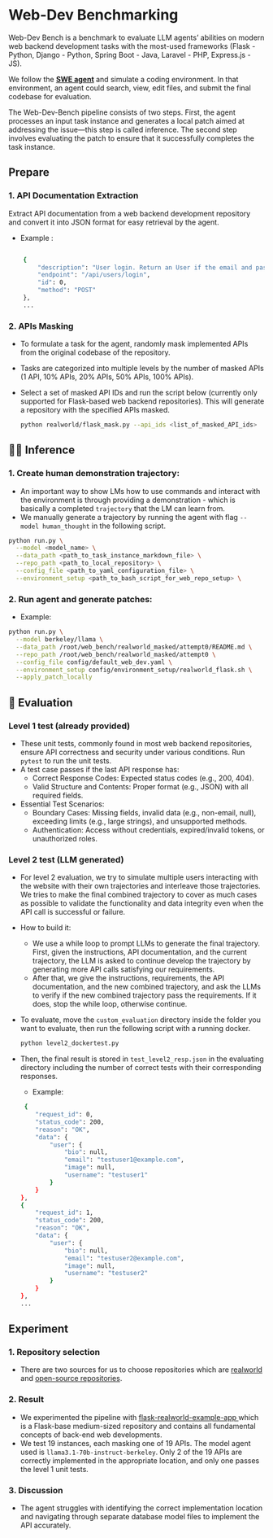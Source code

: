 # Web-Dev Benchmarking
Web-Dev Bench is a benchmark to evaluate LLM agents’ abilities on modern web backend development tasks with the most-used frameworks (Flask - Python, Django - Python, Spring Boot - Java, Laravel - PHP, Express.js - JS).

We follow the <a href="https://swe-agent.com/latest/"><strong>SWE agent</strong></a> and simulate a coding environment. In that environment, an agent could search, view, edit files, and submit the final codebase for evaluation.

The Web-Dev-Bench pipeline consists of two steps. First, the agent processes an input task instance and generates a local patch aimed at addressing the issue—this step is called inference. The second step involves evaluating the patch to ensure that it successfully completes the task instance.

## Prepare
### 1. API Documentation Extraction
Extract API documentation from a web backend development repository and convert it into JSON format for easy retrieval by the agent.
- Example : 
```bash

    {
        "description": "User login. Return an User if the email and password matched any record in the data. Otherwise return \"User not found\".\n",
        "endpoint": "/api/users/login",
        "id": 0,
        "method": "POST"
    },
    ...
```
### 2. APIs Masking
- To formulate a task for the agent, randomly mask implemented APIs from the original codebase of the repository.
- Tasks are categorized into multiple levels by the number of masked APIs (1 API, 10% APIs, 20% APIs, 50% APIs, 100% APIs).

- Select a set of masked API IDs and run the script below (currently only supported for Flask-based web backend repositories). This will generate a repository with the specified APIs masked.

    ```bash
    python realworld/flask_mask.py --api_ids <list_of_masked_API_ids>
    ```

## 👩‍💻 Inference

### 1. Create human demonstration trajectory:
- An important way to show LMs how to use commands and interact with the environment is through providing a demonstration - which is basically a completed `trajectory` that the LM can learn from.
- We manually generate a trajectory by running the agent with flag `--model human_thought` in the following script.
```bash
python run.py \
  --model <model_name> \
  --data_path <path_to_task_instance_markdown_file> \
  --repo_path <path_to_local_repository> \
  --config_file <path_to_yaml_configuration_file> \
  --environment_setup <path_to_bash_script_for_web_repo_setup> \

```
### 2. Run agent and generate patches:


- Example: 
```bash
python run.py \
  --model berkeley/llama \
  --data_path /root/web_bench/realworld_masked/attempt0/README.md \
  --repo_path /root/web_bench/realworld_masked/attempt0 \
  --config_file config/default_web_dev.yaml \
  --environment_setup config/environment_setup/realworld_flask.sh \
  --apply_patch_locally
```


## 🧪 Evaluation

### Level 1 test (already provided)
- These unit tests, commonly found in most web backend repositories, ensure API correctness and security under various conditions. Run `pytest` to run the unit tests. 
- A test case passes if the last API response has:
    - Correct Response Codes: Expected status codes (e.g., 200, 404).
    - Valid Structure and Contents: Proper format (e.g., JSON) with all required fields.
- Essential Test Scenarios:
    - Boundary Cases: Missing fields, invalid data (e.g., non-email, null), exceeding limits (e.g., large strings), and unsupported methods.
    - Authentication: Access without credentials, expired/invalid tokens, or unauthorized roles.

### Level 2 test (LLM generated)

- For level 2 evaluation, we try to simulate multiple users interacting with the website with their own trajectories and interleave those trajectories. We tries to make the final combined trajectory to cover as much cases as possible to validate the functionality and data integrity even when the API call is successful or failure.

- How to build it: 
    - We use a while loop to prompt LLMs to generate the final trajectory. First, given the instructions, API documentation, and the current trajectory, the LLM is asked to continue develop the trajectory by generating more API calls satisfying our requirements. 
    - After that, we give the instructions, requirements, the API documentation, and the new combined trajectory, and ask the LLMs to verify if the new combined trajectory pass the requirements. If it does, stop the while loop, otherwise continue.

- To evaluate, move the `custom_evaluation` directory inside the folder you want to evaluate, then run the following script with a running docker.
    ```bash
    python level2_dockertest.py
    ```
- Then, the final result is stored in `test_level2_resp.json` in the evaluating directory including the number of correct tests with their corresponding responses.
    - Example: 
    ```bash
     {
        "request_id": 0,
        "status_code": 200,
        "reason": "OK",
        "data": {
            "user": {
                "bio": null,
                "email": "testuser1@example.com",
                "image": null,
                "username": "testuser1"
            }
        }
    },
    {
        "request_id": 1,
        "status_code": 200,
        "reason": "OK",
        "data": {
            "user": {
                "bio": null,
                "email": "testuser2@example.com",
                "image": null,
                "username": "testuser2"
            }
        }
    },
    ...
    ```

## Experiment
### 1. Repository selection
- There are two sources for us to choose repositories which are <a href="https://github.com/gothinkster/realworld">realworld</a> and <a href="https://github.com/sdil/open-production-web-projects">open-source repositories</a>. 
### 2. Result
- We experimented the pipeline with <a href="https://github.com/gothinkster/flask-realworld-example-app">flask-realworld-example-app
</a> which is a Flask-base medium-sized repository and contains all fundamental concepts of back-end web developments. 
- We test 19 instances, each masking one of 19 APIs. The model agent used is `llama3.1-70b-instruct-berkeley`. Only 2 of the 19 APIs are correctly implemented in the appropriate location, and only one passes the level 1 unit tests.

### 3. Discussion
- The agent struggles with identifying the correct implementation location and navigating through separate database model files to implement the API accurately.
